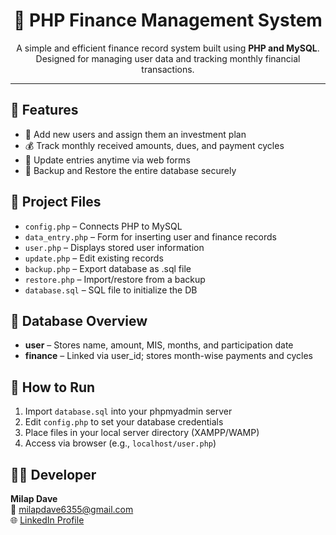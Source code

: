<h1 align="center">💼 PHP Finance Management System</h1>

<p align="center">
  A simple and efficient finance record system built using <strong>PHP and MySQL</strong>.<br>
  Designed for managing user data and tracking monthly financial transactions.
</p>

<hr>

<h2>📌 Features</h2>
<ul>
  <li>📇 Add new users and assign them an investment plan</li>
  <li>💰 Track monthly received amounts, dues, and payment cycles</li>
  <li>📂 Update entries anytime via web forms</li>
  <li>🔄 Backup and Restore the entire database securely</li>
</ul>

<h2>📁 Project Files</h2>
<ul>
  <li><code>config.php</code> – Connects PHP to MySQL</li>
  <li><code>data_entry.php</code> – Form for inserting user and finance records</li>
  <li><code>user.php</code> – Displays stored user information</li>
  <li><code>update.php</code> – Edit existing records</li>
  <li><code>backup.php</code> – Export database as .sql file</li>
  <li><code>restore.php</code> – Import/restore from a backup</li>
  <li><code>database.sql</code> – SQL file to initialize the DB</li>
</ul>

<h2>🧠 Database Overview</h2>
<ul>
  <li><strong>user</strong> – Stores name, amount, MIS, months, and participation date</li>
  <li><strong>finance</strong> – Linked via user_id; stores month-wise payments and cycles</li>
</ul>

<h2>🚀 How to Run</h2>
<ol>
  <li>Import <code>database.sql</code> into your phpmyadmin server</li>
  <li>Edit <code>config.php</code> to set your database credentials</li>
  <li>Place files in your local server directory (XAMPP/WAMP)</li>
  <li>Access via browser (e.g., <code>localhost/user.php</code>)</li>
</ol>

<h2>👨‍💻 Developer</h2>
<p>
  <strong>Milap Dave</strong><br>
  📧 <a href="mailto:milapdave6355@gmail.com">milapdave6355@gmail.com</a><br>
  🌐 <a href="https://www.linkedin.com/in/milap-dave-0a1422270/">LinkedIn Profile</a>
</p>
